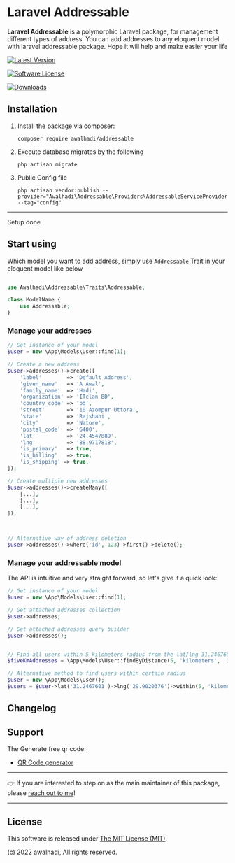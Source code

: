 # Laravel Addressable

**Laravel Addressable** is a polymorphic Laravel package, for management different types of address. You can add addresses to any eloquent model with laravel addressable package. Hope it will help and make easier your life

[![Latest Version](https://img.shields.io/github/release/awalhadi/laravel-addressable.svg?style=flat-square)](https://github.com/awalhadi/laravel-addressable/releases)

[![Software License](https://img.shields.io/badge/license-MIT-brightgreen.svg?style=flat-square)](LICENSE.md)

[![Downloads](https://img.shields.io/packagist/dt/awalhadi/laravel-addressable.svg?style=flat-square)](https://packagist.org/packages/awalhadi/laravel-addressable)

## Installation

1. Install the package via composer:

   ```shell
   composer require awalhadi/addressable
   ```

2. Execute database migrates by the following

   ```shell
   php artisan migrate
   ```

3. Public Config file
   ```shell
   php artisan vendor:publish --provider="Awalhadi\Addressable\Providers\AddressableServiceProvider" --tag="config"
   ```

---

Setup done

## Start using

Which model you want to add address, simply use `Addressable` Trait in your eloquent model like below

```php

use Awalhadi\Addressable\Traits\Addressable;

class ModelName {
    use Addressable;
}

```

### Manage your addresses

```php
// Get instance of your model
$user = new \App\Models\User::find(1);

// Create a new address
$user->addresses()->create([
    'label'        => 'Default Address',
    'given_name'   => 'A Awal',
    'family_name'  => 'Hadi',
    'organization' => 'ITclan BD',
    'country_code' => 'bd',
    'street'       => '10 Azompur Uttora',
    'state'        => 'Rajshahi',
    'city'         => 'Natore',
    'postal_code'  => '6400',
    'lat'          => '24.4547889',
    'lng'          => '88.9717818',
    'is_primary'   => true,
    'is_billing'   => true,
    'is_shipping' => true,
]);

// Create multiple new addresses
$user->addresses()->createMany([
    [...],
    [...],
    [...],
]);



// Alternative way of address deletion
$user->addresses()->where('id', 123)->first()->delete();
```

### Manage your addressable model

The API is intuitive and very straight forward, so let's give it a quick look:

```php
// Get instance of your model
$user = new \App\Models\User::find(1);

// Get attached addresses collection
$user->addresses;

// Get attached addresses query builder
$user->addresses();


// Find all users within 5 kilometers radius from the lat/lng 31.2467601/29.9020376
$fiveKmAddresses = \App\Models\User::findByDistance(5, 'kilometers', '31.2467601', '29.9020376')->get();

// Alternative method to find users within certain radius
$user = new \App\Models\User();
$users = $user->lat('31.2467601')->lng('29.9020376')->within(5, 'kilometers')->get();
```

## Changelog

## Support

The Generate free qr code:

- [QR Code generator](https://gqrcode.com)

---

👉 If you are interested to step on as the main maintainer of this package, please [reach out to me](https://www.linkedin.com/in/a-awal-hadi/)!

---

## License

This software is released under [The MIT License (MIT)](LICENSE).

(c) 2022 awalhadi, All rights reserved.
